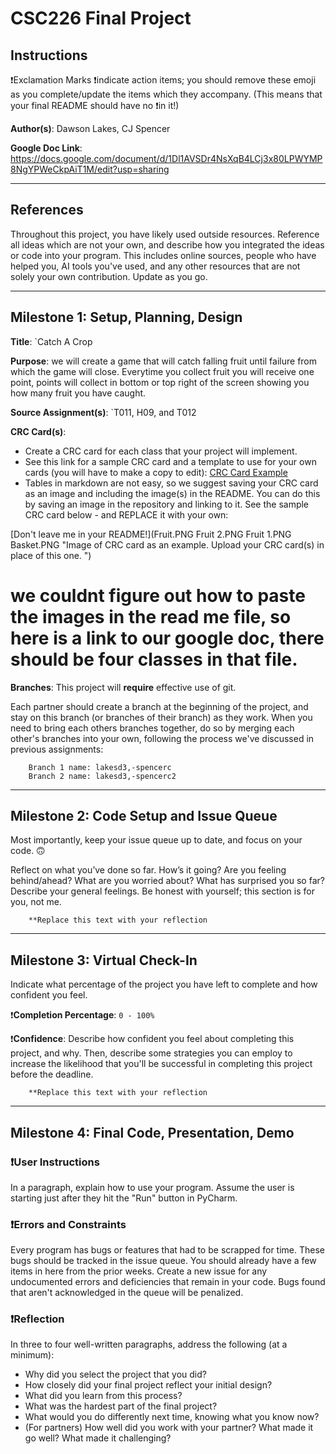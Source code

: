 # CSC226 Final Project

## Instructions

❗️Exclamation Marks ❗️indicate action items; you should remove these emoji as you complete/update the items which 
  they accompany. (This means that your final README should have no ❗️in it!)

**Author(s)**: Dawson Lakes, CJ Spencer

️**Google Doc Link**: https://docs.google.com/document/d/1Dl1AVSDr4NsXqB4LCj3x80LPWYMP8NgYPWeCkpAiT1M/edit?usp=sharing

---
 
## References 
Throughout this project, you have likely used outside resources. Reference all ideas which are not your own, 
and describe how you integrated the ideas or code into your program. This includes online sources, people who have 
helped you, AI tools you've used, and any other resources that are not solely your own contribution. Update as you go.

---

## Milestone 1: Setup, Planning, Design

️**Title**: `Catch A Crop

**Purpose**: we will create a game that will catch falling fruit until failure from which the game will close. Everytime you collect fruit you will receive one point, points will collect in bottom or top right of the screen showing you how many fruit you have caught.

**Source Assignment(s)**: `T011, H09, and T012

**CRC Card(s)**:
  - Create a CRC card for each class that your project will implement.
  - See this link for a sample CRC card and a template to use for your own cards (you will have to make a copy to edit):
    [CRC Card Example](https://docs.google.com/document/d/1JE_3Qmytk_JGztRqkPXWACJwciPH61VCx3idIlBCVFY/edit?usp=sharing)
  - Tables in markdown are not easy, so we suggest saving your CRC card as an image and including the image(s) in the 
    README. You can do this by saving an image in the repository and linking to it. See the sample CRC card below - 
    and REPLACE it with your own:
  
[Don't leave me in your README!](Fruit.PNG Fruit 2.PNG Fruit 1.PNG Basket.PNG "Image of CRC card as an example. Upload your CRC card(s) in place of this one. ")
# we couldnt figure out how to paste the images in the read me file, so here is a link to our google doc, there should be four classes in that file.
**Branches**: This project will **require** effective use of git. 

Each partner should create a branch at the beginning of the project, and stay on this branch (or branches of their 
branch) as they work. When you need to bring each others branches together, do so by merging each other's branches 
into your own, following the process we've discussed in previous assignments: 

```
    Branch 1 name: lakesd3,-spencerc
    Branch 2 name: lakesd3,-spencerc2
```
---

## Milestone 2: Code Setup and Issue Queue

Most importantly, keep your issue queue up to date, and focus on your code. 🙃

Reflect on what you’ve done so far. How’s it going? Are you feeling behind/ahead? What are you worried about? 
What has surprised you so far? Describe your general feelings. Be honest with yourself; this section is for you, not me.

```
    **Replace this text with your reflection
```

---

## Milestone 3: Virtual Check-In

Indicate what percentage of the project you have left to complete and how confident you feel. 

❗️**Completion Percentage**: `0 - 100%`

❗️**Confidence**: Describe how confident you feel about completing this project, and why. Then, describe some 
  strategies you can employ to increase the likelihood that you'll be successful in completing this project 
  before the deadline.

```
    **Replace this text with your reflection
```

---

## Milestone 4: Final Code, Presentation, Demo

### ❗User Instructions
In a paragraph, explain how to use your program. Assume the user is starting just after they hit the "Run" button 
in PyCharm. 

### ❗Errors and Constraints
Every program has bugs or features that had to be scrapped for time. These bugs should be tracked in the issue queue. 
You should already have a few items in here from the prior weeks. Create a new issue for any undocumented errors and 
deficiencies that remain in your code. Bugs found that aren't acknowledged in the queue will be penalized.

### ❗Reflection
In three to four well-written paragraphs, address the following (at a minimum):
- Why did you select the project that you did?
- How closely did your final project reflect your initial design?
- What did you learn from this process?
- What was the hardest part of the final project?
- What would you do differently next time, knowing what you know now?
- (For partners) How well did you work with your partner? What made it go well? What made it challenging?